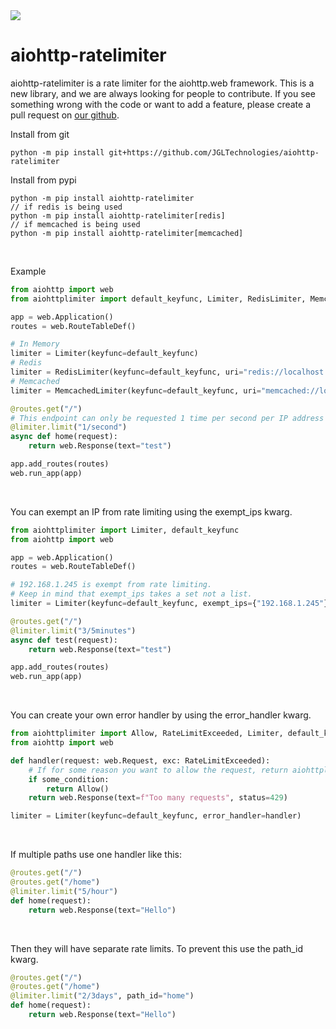 <a href="https://jgltechnologies.com/discord">
<img src="https://discord.com/api/guilds/844418702430175272/embed.png">
</a>

# aiohttp-ratelimiter

aiohttp-ratelimiter is a rate limiter for the aiohttp.web framework.
This is a new library, and we are always looking for people to contribute. If you see something wrong with the code or want to add a feature, please create a pull request 
on <a href="https://jgltechnologies.com/aiohttplimiter">our github</a>.


Install from git
```
python -m pip install git+https://github.com/JGLTechnologies/aiohttp-ratelimiter
```

Install from pypi
```
python -m pip install aiohttp-ratelimiter
// if redis is being used
python -m pip install aiohttp-ratelimiter[redis]
// if memcached is being used
python -m pip install aiohttp-ratelimiter[memcached]
```

<br>


Example

```python
from aiohttp import web
from aiohttplimiter import default_keyfunc, Limiter, RedisLimiter, MemcachedLimiter

app = web.Application()
routes = web.RouteTableDef()

# In Memory
limiter = Limiter(keyfunc=default_keyfunc)
# Redis
limiter = RedisLimiter(keyfunc=default_keyfunc, uri="redis://localhost:6379")
# Memcached
limiter = MemcachedLimiter(keyfunc=default_keyfunc, uri="memcached://localhost:11211")

@routes.get("/")
# This endpoint can only be requested 1 time per second per IP address
@limiter.limit("1/second")
async def home(request):
    return web.Response(text="test")

app.add_routes(routes)
web.run_app(app)
```

<br>

You can exempt an IP from rate limiting using the exempt_ips kwarg.

```python
from aiohttplimiter import Limiter, default_keyfunc
from aiohttp import web

app = web.Application()
routes = web.RouteTableDef()

# 192.168.1.245 is exempt from rate limiting.
# Keep in mind that exempt_ips takes a set not a list.
limiter = Limiter(keyfunc=default_keyfunc, exempt_ips={"192.168.1.245"})

@routes.get("/")
@limiter.limit("3/5minutes")
async def test(request):
    return web.Response(text="test")

app.add_routes(routes)
web.run_app(app)
```

<br>

You can create your own error handler by using the error_handler kwarg.

```python
from aiohttplimiter import Allow, RateLimitExceeded, Limiter, default_keyfunc
from aiohttp import web

def handler(request: web.Request, exc: RateLimitExceeded):
    # If for some reason you want to allow the request, return aiohttplimitertest.Allow().
    if some_condition:
        return Allow()
    return web.Response(text=f"Too many requests", status=429)

limiter = Limiter(keyfunc=default_keyfunc, error_handler=handler)
```

<br>

If multiple paths use one handler like this:
```python
@routes.get("/")
@routes.get("/home")
@limiter.limit("5/hour")
def home(request):
    return web.Response(text="Hello")
```

<br>

Then they will have separate rate limits. To prevent this use the path_id kwarg.

```python
@routes.get("/")
@routes.get("/home")
@limiter.limit("2/3days", path_id="home")
def home(request):
    return web.Response(text="Hello")
```



